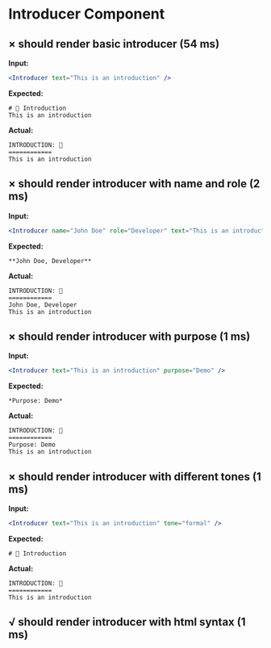 # Introducer Component

## × should render basic introducer (54 ms)
**Input:**
```jsx
<Introducer text="This is an introduction" />
```

**Expected:**
```
# 💼 Introduction
This is an introduction
```

**Actual:**
```
INTRODUCTION: 💼
============
This is an introduction
```

## × should render introducer with name and role (2 ms)
**Input:**
```jsx
<Introducer name="John Doe" role="Developer" text="This is an introduction" />
```

**Expected:**
```
**John Doe, Developer**
```

**Actual:**
```
INTRODUCTION: 💼
============
John Doe, Developer
This is an introduction
```

## × should render introducer with purpose (1 ms)
**Input:**
```jsx
<Introducer text="This is an introduction" purpose="Demo" />
```

**Expected:**
```
*Purpose: Demo*
```

**Actual:**
```
INTRODUCTION: 💼
============
Purpose: Demo
This is an introduction
```

## × should render introducer with different tones (1 ms)
**Input:**
```jsx
<Introducer text="This is an introduction" tone="formal" />
```

**Expected:**
```
# 🎩 Introduction
```

**Actual:**
```
INTRODUCTION: 🎩
============
This is an introduction
```

## √ should render introducer with html syntax (1 ms)

